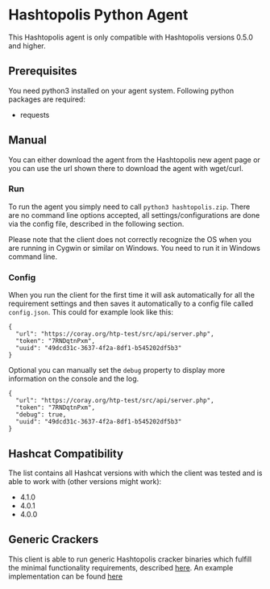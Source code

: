 # Hashtopolis Python Agent

This Hashtopolis agent is only compatible with Hashtopolis versions 0.5.0 and higher.

## Prerequisites

You need python3 installed on your agent system. 
Following python packages are required:

* requests

## Manual

You can either download the agent from the Hashtopolis new agent page or you can use the url shown there to download the agent with 
wget/curl.

### Run

To run the agent you simply need to call `python3 hashtopolis.zip`. There are no command line options accepted, all 
settings/configurations are done via the config file, described in the following section.

Please note that the client does not correctly recognize the OS when you are running in Cygwin or similar on Windows. You need to run it in Windows command line.

### Config

When you run the client for the first time it will ask automatically for all the requirement settings and then saves it automatically to a config file called `config.json`. This could for example look like this:

```
{
  "url": "https://coray.org/htp-test/src/api/server.php", 
  "token": "7RNDqtnPxm", 
  "uuid": "49dcd31c-3637-4f2a-8df1-b545202df5b3"
}
```

Optional you can manually set the `debug` property to display more information on the console and the log.

```
{
  "url": "https://coray.org/htp-test/src/api/server.php", 
  "token": "7RNDqtnPxm",
  "debug": true,
  "uuid": "49dcd31c-3637-4f2a-8df1-b545202df5b3"
}
```

## Hashcat Compatibility

The list contains all Hashcat versions with which the client was tested and is able to work with (other versions might work):

* 4.1.0
* 4.0.1
* 4.0.0

## Generic Crackers

This client is able to run generic Hashtopolis cracker binaries which fulfill the minimal functionality requirements, described [here](https://github.com/s3inlc/hashtopolis/tree/master/doc/README.md). An example implementation can be found [here](https://github.com/s3inlc/hashtopolis-generic-cracker)
